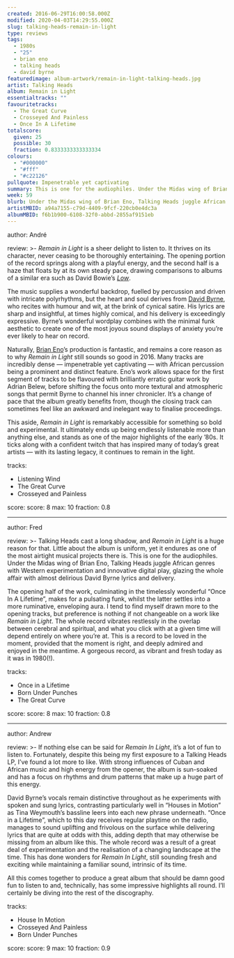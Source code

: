```yaml
---
created: 2016-06-29T16:00:58.000Z
modified: 2020-04-03T14:29:55.000Z
slug: talking-heads-remain-in-light
type: reviews
tags:
  - 1980s
  - "25"
  - brian eno
  - talking heads
  - david byrne
featuredimage: album-artwork/remain-in-light-talking-heads.jpg
artist: Talking Heads
album: Remain in Light
essentialtracks: ""
favouritetracks:
  - The Great Curve
  - Crosseyed And Painless
  - Once In A Lifetime
totalscore:
  given: 25
  possible: 30
  fraction: 0.8333333333333334
colours:
  - "#000000"
  - "#fff"
  - "#c22126"
pullquote: Impenetrable yet captivating
summary: This is one for the audiophiles. Under the Midas wing of Brian Eno, Talking Heads juggle African genres with Western experimentation and innovative digital play, glazing the whole affair with almost delirious David Byrne lyrics and delivery.
week: 59
blurb: Under the Midas wing of Brian Eno, Talking Heads juggle African genres with Western experimentation and innovative digital play.
artistMBID: a94a7155-c79d-4409-9fcf-220cb0e4dc3a
albumMBID: f6b1b900-6108-32f0-abbd-2855af9151eb
---
```

author: André

review: >-
  *Remain in Light* is a sheer delight to listen to. It thrives on its character, never ceasing to be thoroughly entertaining. The opening portion of the record springs along with a playful energy, and the second half is a haze that floats by at its own steady pace, drawing comparisons to albums of a similar era such as David Bowie’s [*Low*](https://audioxide.com/reviews/david-bowie-low/). 
  
  The music supplies a wonderful backdrop, fuelled by percussion and driven with intricate polyrhythms, but the heart and soul derives from [David Byrne](https://audioxide.com/reviews/david-byrne-american-utopia/), who recites with humour and wit, at the brink of cynical satire. His lyrics are sharp and insightful, at times highly comical, and his delivery is exceedingly expressive. Byrne’s wonderful wordplay combines with the minimal funk aesthetic to create one of the most joyous sound displays of anxiety you’re ever likely to hear on record. 
  
  Naturally, [Brian Eno](https://audioxide.com/reviews/brian-eno-ambient-1-music-for-airports/)’s production is fantastic, and remains a core reason as to why *Remain in Light* still sounds so good in 2016. Many tracks are incredibly dense — impenetrable yet captivating — with African percussion being a prominent and distinct feature. Eno’s work allows space for the first segment of tracks to be flavoured with brilliantly erratic guitar work by Adrian Belew, before shifting the focus onto more textural and atmospheric songs that permit Byrne to channel his inner chronicler. It’s a change of pace that the album greatly benefits from, though the closing track can sometimes feel like an awkward and inelegant way to finalise proceedings. 
  
  This aside, *Remain in Light* is remarkably accessible for something so bold and experimental. It ultimately ends up being endlessly listenable more than anything else, and stands as one of the major highlights of the early ’80s. It ticks along with a confident twitch that has inspired many of today’s great artists — with its lasting legacy, it continues to remain in the light.

tracks:
  - Listening Wind
  - ­The Great Curve
  - ­Crosseyed and Painless

score:
  score: 8
  max: 10
  fraction: 0.8

---
author: Fred

review: >-
  Talking Heads cast a long shadow, and *Remain in Light* is a huge reason for that. Little about the album is uniform, yet it endures as one of the most airtight musical projects there is. This is one for the audiophiles. Under the Midas wing of Brian Eno, Talking Heads juggle African genres with Western experimentation and innovative digital play, glazing the whole affair with almost delirious David Byrne lyrics and delivery. 
  
  The opening half of the work, culminating in the timelessly wonderful “Once In A Lifetime”, makes for a pulsating funk, whilst the latter settles into a more ruminative, enveloping aura. I tend to find myself drawn more to the opening tracks, but preference is nothing if not changeable on a work like *Remain in Light*. The whole record vibrates restlessly in the overlap between cerebral and spiritual, and what you click with at a given time will depend entirely on where you’re at. This is a record to be loved in the moment, provided that the moment is right, and deeply admired and enjoyed in the meantime. A gorgeous record, as vibrant and fresh today as it was in 1980(!).

tracks:
  - Once in a Lifetime
  - ­Born Under Punches
  - ­The Great Curve

score:
  score: 8
  max: 10
  fraction: 0.8

---
author: Andrew

review: >-
  If nothing else can be said for *Remain In Light*, it’s a lot of fun to listen to. Fortunately, despite this being my first exposure to a Talking Heads LP, I’ve found a lot more to like. With strong influences of Cuban and African music and high energy from the opener, the album is sun-soaked and has a focus on rhythms and drum patterns that make up a huge part of this energy. 
  
  David Byrne’s vocals remain distinctive throughout as he experiments with spoken and sung lyrics, contrasting particularly well in “Houses in Motion” as Tina Weymouth’s bassline leers into each new phrase underneath. “Once in a Lifetime”, which to this day receives regular playtime on the radio, manages to sound uplifting and frivolous on the surface while delivering lyrics that are quite at odds with this, adding depth that may otherwise be missing from an album like this. The whole record was a result of a great deal of experimentation and the realisation of a changing landscape at the time. This has done wonders for *Remain In Light*, still sounding fresh and exciting while maintaining a familiar sound, intrinsic of its time. 
  
  All this comes together to produce a great album that should be damn good fun to listen to and, technically, has some impressive highlights all round. I’ll certainly be diving into the rest of the discography.

tracks:
  - House In Motion
  - ­Crosseyed And Painless
  - ­Born Under Punches
  
score:
  score: 9
  max: 10
  fraction: 0.9
